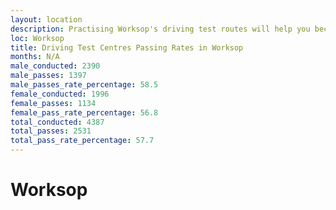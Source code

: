 ```yaml
---
layout: location
description: Practising Worksop's driving test routes will help you become more confident in your gear-changing abilities.
loc: Worksop
title: Driving Test Centres Passing Rates in Worksop
months: N/A
male_conducted: 2390
male_passes: 1397
male_passes_rate_percentage: 58.5
female_conducted: 1996
female_passes: 1134
female_pass_rate_percentage: 56.8
total_conducted: 4387
total_passes: 2531
total_pass_rate_percentage: 57.7
---
```


# Worksop
